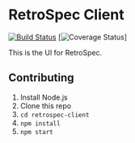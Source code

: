 # RetroSpec Client

[![Build Status](https://travis-ci.org/carbonblack/retrospec-client.svg?branch=master)](https://travis-ci.org/carbonblack/retrospec-client)
[![Coverage Status](https://img.shields.io/coveralls/github/carbonblack/retrospec-client.svg)]


This is the UI for RetroSpec.

## Contributing

1. Install Node.js
2. Clone this repo
3. `cd retrospec-client`
4. `npm install`
5. `npm start`
